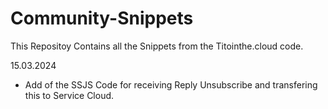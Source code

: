 # Community-Snippets
This Repositoy Contains all the Snippets from the Titointhe.cloud code.

15.03.2024
- Add of the SSJS Code for receiving Reply Unsubscribe and transfering this to Service Cloud.